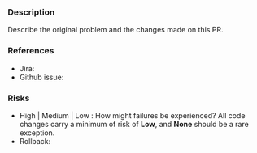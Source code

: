 ### Description

Describe the original problem and the changes made on this PR.

### References

* Jira:
* Github issue:

### Risks

* High | Medium | Low : How might failures be experienced? All code changes
  carry a minimum of risk of **Low**, and **None** should be a rare exception.
* Rollback:

